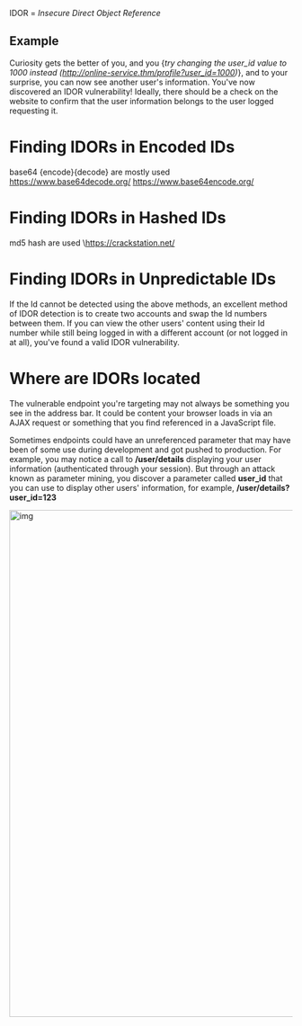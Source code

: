 IDOR = *Insecure Direct Object Reference*

## Example

Curiosity gets the better of you, and you {*try changing the user_id value to 1000 instead (http://online-service.thm/profile?user_id=1000)*}, and  to your surprise, you can now see another user's information. You've now discovered an IDOR vulnerability! Ideally, there should be a check on  the website to confirm that the user information belongs to the user  logged requesting it.

# Finding IDORs in Encoded IDs

base64 {encode}{decode} are mostly used https://www.base64decode.org/  https://www.base64encode.org/

# Finding IDORs in Hashed IDs

md5 hash are used \https://crackstation.net/

# Finding IDORs in Unpredictable IDs

If the Id cannot be detected using the above methods, an excellent method  of IDOR detection is to create two accounts and swap the Id numbers  between them. If you can view the other users' content using their Id  number while still being logged in with a different account (or not  logged in at all), you've found a valid IDOR vulnerability.

# Where are IDORs located

The vulnerable endpoint you're targeting may not always be something you  see in the address bar. It could be content your browser loads in via an AJAX request or something that you find referenced in a JavaScript  file. 

Sometimes endpoints could have an unreferenced parameter that may have been of  some use during development and got pushed to production. For example,  you may notice a call to **/user/details** displaying your user information (authenticated through your session). But through an attack known as parameter mining, you discover a parameter called **user_id** that you can use to display other users' information, for example, **/user/details?user_id=123**

<img title="" src="https://tryhackme-images.s3.amazonaws.com/user-uploads/5efe36fb68daf465530ca761/room-content/5d71d3fe747a8c8934564feddfc69f75.png" alt="img" width="902" data-align="right">